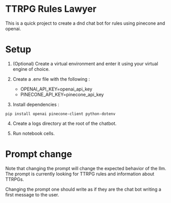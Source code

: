 # TTRPG Rules Lawyer
This is a quick project to create a dnd chat bot for rules using pinecone and openai.

# Setup
1) (Optional) Create a virtual environment and enter it using your virtual engine of choice.

2) Create a .env file with the following :
   * OPENAI_API_KEY=openai_api_key
   * PINECONE_API_KEY=pinecone_api_key
    
3) Install dependencies : 
```
pip install openai pinecone-client python-dotenv 
```

4) Create a logs directory at the root of the chatbot.

5) Run notebook cells.

# Prompt change
Note that changing the prompt will change the expected behavior of the llm.  The prompt is currently looking for TTRPG rules and information about TTRPGs.  

Changing the prompt one should write as if they are the chat bot writing a first message to the user.
